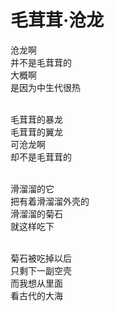 # 毛茸茸·沧龙

沧龙啊  
并不是毛茸茸的  
大概啊  
是因为中生代很热  
<br>

毛茸茸的暴龙  
毛茸茸的翼龙  
可沧龙啊  
却不是毛茸茸的  
<br>
  
滑溜溜的它  
把有着滑溜溜外壳的  
滑溜溜的菊石  
就这样吃下  
<br>
  
菊石被吃掉以后  
只剩下一副空壳  
而我想从里面  
看古代的大海  
<br>